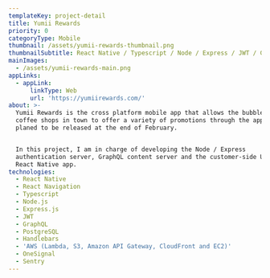 ```yaml
---
templateKey: project-detail
title: Yumii Rewards
priority: 0
categoryType: Mobile
thumbnail: /assets/yumii-rewards-thumbnail.png
thumbnailSubtitle: React Native / Typescript / Node / Express / JWT / GraphQL / PostgreSQL / AWS
mainImages:
  - /assets/yumii-rewards-main.png
appLinks:
  - appLink:
      linkType: Web
      url: 'https://yumiirewards.com/'
about: >-
  Yumii Rewards is the cross platform mobile app that allows the bubble tea /
  coffee shops in town to offer a variety of promotions through the app. It is
  planed to be released at the end of February.


  In this project, I am in charge of developing the Node / Express
  authentication server, GraphQL content server and the customer-side UI of the
  React Native app.
technologies:
  - React Native
  - React Navigation
  - Typescript
  - Node.js
  - Express.js
  - JWT
  - GraphQL
  - PostgreSQL
  - Handlebars
  - 'AWS (Lambda, S3, Amazon API Gateway, CloudFront and EC2)'
  - OneSignal
  - Sentry
---
```


